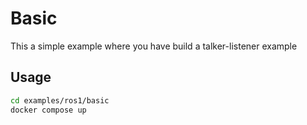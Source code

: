 # Basic

This a simple example where you have build a talker-listener example

## Usage

```bash
cd examples/ros1/basic
docker compose up
```